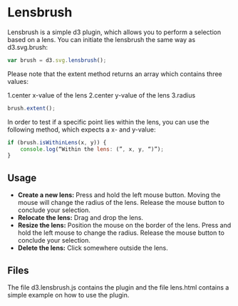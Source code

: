 # Lensbrush

Lensbrush is a simple d3 plugin, which allows you to perform a selection based on a lens. You can initiate the lensbrush the same way as d3.svg.brush:   

```javascript
var brush = d3.svg.lensbrush();
```

Please note that the extent method returns an array which contains three values:

1.center x-value of the lens
2.center y-value of the lens
3.radius

```javascript
brush.extent();
```

In order to test if a specific point lies within the lens, you can use the following method, which expects a x- and y-value:

```javascript
if (brush.isWithinLens(x, y)) {
	console.log(“Within the lens: (”, x, y, “)”);
}
```

## Usage

- **Create a new lens:** Press and hold the left mouse button. Moving the mouse will change the radius of the lens. Release the mouse button to conclude your selection.
- **Relocate the lens:** Drag and drop the lens. 
- **Resize the lens:** Position the mouse on the border of the lens. Press and hold the left mouse to change the radius. Release the mouse button to conclude your selection.
- **Delete the lens:** Click somewhere outside the lens.

## Files

The file d3.lensbrush.js contains the plugin and the file lens.html contains a simple example on how to use the plugin. 